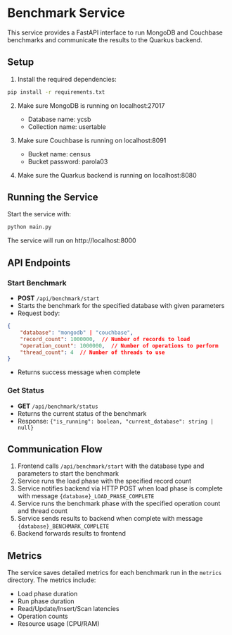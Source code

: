 # Benchmark Service

This service provides a FastAPI interface to run MongoDB and Couchbase benchmarks and communicate the results to the Quarkus backend.

## Setup

1. Install the required dependencies:
```bash
pip install -r requirements.txt
```

2. Make sure MongoDB is running on localhost:27017
   - Database name: ycsb
   - Collection name: usertable

3. Make sure Couchbase is running on localhost:8091
   - Bucket name: census
   - Bucket password: parola03

4. Make sure the Quarkus backend is running on localhost:8080

## Running the Service

Start the service with:
```bash
python main.py
```

The service will run on http://localhost:8000

## API Endpoints

### Start Benchmark
- **POST** `/api/benchmark/start`
- Starts the benchmark for the specified database with given parameters
- Request body:
```json
{
    "database": "mongodb" | "couchbase",
    "record_count": 1000000,  // Number of records to load
    "operation_count": 1000000,  // Number of operations to perform
    "thread_count": 4  // Number of threads to use
}
```
- Returns success message when complete

### Get Status
- **GET** `/api/benchmark/status`
- Returns the current status of the benchmark
- Response: `{"is_running": boolean, "current_database": string | null}`

## Communication Flow

1. Frontend calls `/api/benchmark/start` with the database type and parameters to start the benchmark
2. Service runs the load phase with the specified record count
3. Service notifies backend via HTTP POST when load phase is complete with message `{database}_LOAD_PHASE_COMPLETE`
4. Service runs the benchmark phase with the specified operation count and thread count
5. Service sends results to backend when complete with message `{database}_BENCHMARK_COMPLETE`
6. Backend forwards results to frontend

## Metrics

The service saves detailed metrics for each benchmark run in the `metrics` directory. The metrics include:
- Load phase duration
- Run phase duration
- Read/Update/Insert/Scan latencies
- Operation counts
- Resource usage (CPU/RAM) 